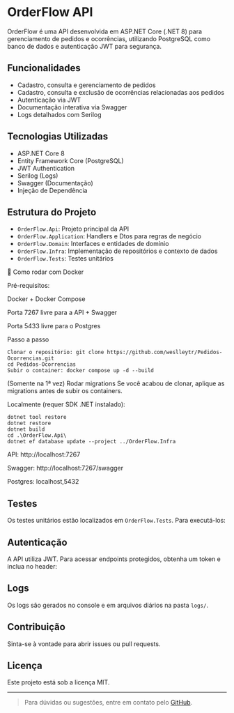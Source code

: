 # OrderFlow API

OrderFlow é uma API desenvolvida em ASP.NET Core (.NET 8) para gerenciamento de pedidos e ocorrências, utilizando PostgreSQL como banco de dados e autenticação JWT para segurança.

## Funcionalidades

- Cadastro, consulta e gerenciamento de pedidos
- Cadastro, consulta e exclusão de ocorrências relacionadas aos pedidos
- Autenticação via JWT
- Documentação interativa via Swagger
- Logs detalhados com Serilog

## Tecnologias Utilizadas

- ASP.NET Core 8
- Entity Framework Core (PostgreSQL)
- JWT Authentication
- Serilog (Logs)
- Swagger (Documentação)
- Injeção de Dependência

## Estrutura do Projeto

- `OrderFlow.Api`: Projeto principal da API
- `OrderFlow.Application`: Handlers e Dtos para regras de negócio
- `OrderFlow.Domain`: Interfaces e entidades de domínio
- `OrderFlow.Infra`: Implementação de repositórios e contexto de dados
- `OrderFlow.Tests`: Testes unitários

🚀 Como rodar com Docker

Pré-requisitos:

Docker + Docker Compose

Porta 7267 livre para a API + Swagger

Porta 5433 livre para o Postgres

Passo a passo
```
Clonar o repositório: git clone https://github.com/weslleytr/Pedidos-Ocorrencias.git
cd Pedidos-Ocorrencias
Subir o container: docker compose up -d --build
```
(Somente na 1ª vez) Rodar migrations Se você acabou de clonar, aplique as migrations antes de subir os containers.

Localmente (requer SDK .NET instalado):
```
dotnet tool restore
dotnet restore
dotnet build
cd .\OrderFlow.Api\
dotnet ef database update --project ../OrderFlow.Infra
```
API: http://localhost:7267

Swagger: http://localhost:7267/swagger

Postgres: localhost,5432

## Testes

Os testes unitários estão localizados em `OrderFlow.Tests`. Para executá-los:


## Autenticação

A API utiliza JWT. Para acessar endpoints protegidos, obtenha um token e inclua no header:


## Logs

Os logs são gerados no console e em arquivos diários na pasta `logs/`.

## Contribuição

Sinta-se à vontade para abrir issues ou pull requests.

## Licença

Este projeto está sob a licença MIT.

---

> Para dúvidas ou sugestões, entre em contato pelo [GitHub](https://github.com/weslleytr/Pedidos-Ocorrencias).
